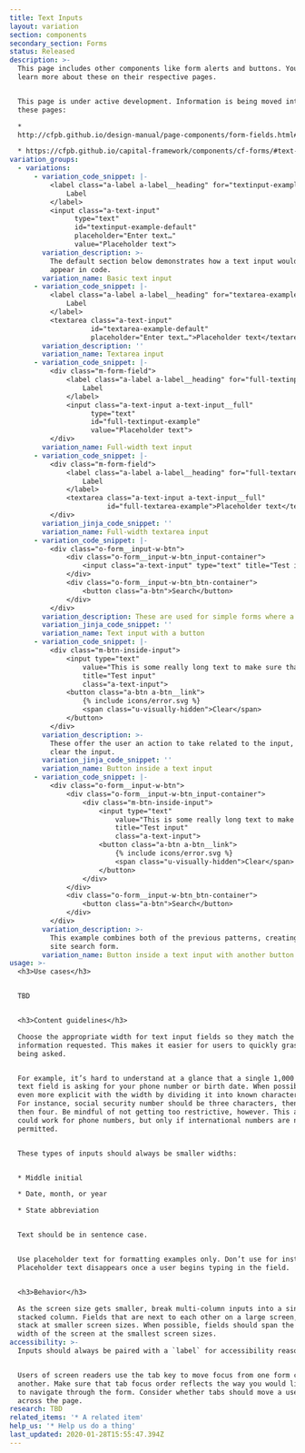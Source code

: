 ```yaml
---
title: Text Inputs
layout: variation
section: components
secondary_section: Forms
status: Released
description: >-
  This page includes other components like form alerts and buttons. You can
  learn more about these on their respective pages.


  This page is under active development. Information is being moved into it from
  these pages:

  *
  http://cfpb.github.io/design-manual/page-components/form-fields.html#text-input-fields

  * https://cfpb.github.io/capital-framework/components/cf-forms/#text-inputs
variation_groups:
  - variations:
      - variation_code_snippet: |-
          <label class="a-label a-label__heading" for="textinput-example-default">
              Label
          </label>
          <input class="a-text-input"
                type="text"
                id="textinput-example-default"
                placeholder="Enter text…"
                value="Placeholder text">
        variation_description: >-
          The default section below demonstrates how a text input would normally
          appear in code.
        variation_name: Basic text input
      - variation_code_snippet: |-
          <label class="a-label a-label__heading" for="textarea-example-default">
              Label
          </label>
          <textarea class="a-text-input"
                    id="textarea-example-default"
                    placeholder="Enter text…">Placeholder text</textarea>
        variation_description: ''
        variation_name: Textarea input
      - variation_code_snippet: |-
          <div class="m-form-field">
              <label class="a-label a-label__heading" for="full-textinput-example">
                  Label
              </label>
              <input class="a-text-input a-text-input__full"
                    type="text"
                    id="full-textinput-example"
                    value="Placeholder text">
          </div>
        variation_name: Full-width text input
      - variation_code_snippet: |-
          <div class="m-form-field">
              <label class="a-label a-label__heading" for="full-textarea-example">
                  Label
              </label>
              <textarea class="a-text-input a-text-input__full"
                        id="full-textarea-example">Placeholder text</textarea>
          </div>
        variation_jinja_code_snippet: ''
        variation_name: Full-width textarea input
      - variation_code_snippet: |-
          <div class="o-form__input-w-btn">
              <div class="o-form__input-w-btn_input-container">
                  <input class="a-text-input" type="text" title="Test input">
              </div>
              <div class="o-form__input-w-btn_btn-container">
                  <button class="a-btn">Search</button>
              </div>
          </div>
        variation_description: These are used for simple forms where a full filter isn’t necessary.
        variation_jinja_code_snippet: ''
        variation_name: Text input with a button
      - variation_code_snippet: |-
          <div class="m-btn-inside-input">
              <input type="text"
                  value="This is some really long text to make sure that the button doesn't overlap the content in such a way that this input becomes unusable."
                  title="Test input"
                  class="a-text-input">
              <button class="a-btn a-btn__link">
                  {% include icons/error.svg %}
                  <span class="u-visually-hidden">Clear</span>
              </button>
          </div>
        variation_description: >-
          These offer the user an action to take related to the input, typically to
          clear the input.
        variation_jinja_code_snippet: ''
        variation_name: Button inside a text input
      - variation_code_snippet: |-
          <div class="o-form__input-w-btn">
              <div class="o-form__input-w-btn_input-container">
                  <div class="m-btn-inside-input">
                      <input type="text"
                          value="This is some really long text to make sure that the button doesn't overlap the content in such a way that this input becomes unusable."
                          title="Test input"
                          class="a-text-input">
                      <button class="a-btn a-btn__link">
                          {% include icons/error.svg %}
                          <span class="u-visually-hidden">Clear</span>
                      </button>
                  </div>
              </div>
              <div class="o-form__input-w-btn_btn-container">
                  <button class="a-btn">Search</button>
              </div>
          </div>
        variation_description: >-
          This example combines both of the previous patterns, creating a typical
          site search form.
        variation_name: Button inside a text input with another button
usage: >-
  <h3>Use cases</h3>


  TBD


  <h3>Content guidelines</h3>

  Choose the appropriate width for text input fields so they match the kind of
  information requested. This makes it easier for users to quickly grasp what’s
  being asked.


  For example, it’s hard to understand at a glance that a single 1,000 px-wide
  text field is asking for your phone number or birth date. When possible, be
  even more explicit with the width by dividing it into known character counts.
  For instance, social security number should be three characters, then two,
  then four. Be mindful of not getting too restrictive, however. This approach
  could work for phone numbers, but only if international numbers are not
  permitted.


  These types of inputs should always be smaller widths:


  * Middle initial

  * Date, month, or year

  * State abbreviation


  Text should be in sentence case.


  Use placeholder text for formatting examples only. Don’t use for instructions.
  Placeholder text disappears once a user begins typing in the field.


  <h3>Behavior</h3>

  As the screen size gets smaller, break multi-column inputs into a single,
  stacked column. Fields that are next to each other on a large screen, should
  stack at smaller screen sizes. When possible, fields should span the entire
  width of the screen at the smallest screen sizes.
accessibility: >-
  Inputs should always be paired with a `label` for accessibility reasons.


  Users of screen readers use the tab key to move focus from one form control to
  another. Make sure that tab focus order reflects the way you would like users
  to navigate through the form. Consider whether tabs should move a user down or
  across the page.
research: TBD
related_items: '* A related item'
help_us: '* Help us do a thing'
last_updated: 2020-01-28T15:55:47.394Z
---
```

